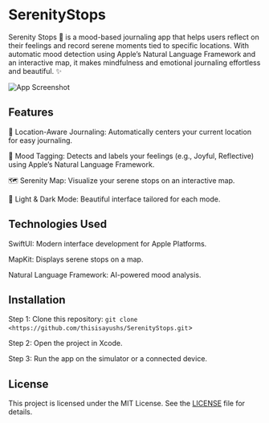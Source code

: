 # SerenityStops
Serenity Stops 🌿 is a mood-based journaling app that helps users reflect on their feelings and record serene moments tied to specific locations. With automatic mood detection using Apple’s Natural Language Framework and an interactive map, it makes mindfulness and emotional journaling effortless and beautiful. ✨

![App Screenshot](screenshots/screenshot.png)

## Features

📍 Location-Aware Journaling: Automatically centers your current location for easy journaling.

🌸 Mood Tagging: Detects and labels your feelings (e.g., Joyful, Reflective) using Apple’s Natural Language Framework.

🗺️ Serenity Map: Visualize your serene stops on an interactive map.

🌙 Light & Dark Mode: Beautiful interface tailored for each mode.

## Technologies Used

SwiftUI: Modern interface development for Apple Platforms.
	
MapKit: Displays serene stops on a map.
	
Natural Language Framework: AI-powered mood analysis.

## Installation

Step 1: Clone this repository: `git clone <https://github.com/thisisayushs/SerenityStops.git`>

Step 2: Open the project in Xcode.

Step 3: Run the app on the simulator or a connected device.

## License

This project is licensed under the MIT License. See the [LICENSE](LICENSE) file for details.


